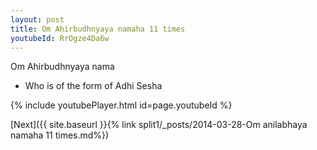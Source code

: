 ```yaml
---
layout: post
title: Om Ahirbudhnyaya namaha 11 times
youtubeId: RrOgze4Da6w
---
```

 
 
Om Ahirbudhnyaya nama 
 
 -  Who is of the form of Adhi Sesha 
 
  
 
  
 
 
 
 
 
 


{% include youtubePlayer.html id=page.youtubeId %}
 
[Next]({{ site.baseurl }}{% link  split1/_posts/2014-03-28-Om anilabhaya namaha 11 times.md%})
 
